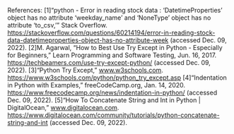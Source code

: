 References:
[1]“python - Error in reading stock data : ‘DatetimeProperties’ object has no attribute ‘weekday_name’ and ‘NoneType’ object has no attribute ‘to_csv,’” Stack Overflow. https://stackoverflow.com/questions/60214194/error-in-reading-stock-data-datetimeproperties-object-has-no-attribute-week (accessed Dec. 09, 2022).
‌[2]M. Agarwal, “How to Best Use Try Except in Python - Especially for Beginners,” Learn Programming and Software Testing, Jun. 16, 2017. https://techbeamers.com/use-try-except-python/ (accessed Dec. 09, 2022).
[3]“Python Try Except,” www.w3schools.com. https://www.w3schools.com/python/python_try_except.asp
[4]“Indentation in Python with Examples,” freeCodeCamp.org, Jan. 14, 2020. https://www.freecodecamp.org/news/indentation-in-python/ (accessed Dec. 09, 2022).
[5]“How To Concatenate String and Int in Python | DigitalOcean,” www.digitalocean.com. https://www.digitalocean.com/community/tutorials/python-concatenate-string-and-int (accessed Dec. 09, 2022).
‌
‌
‌
‌
